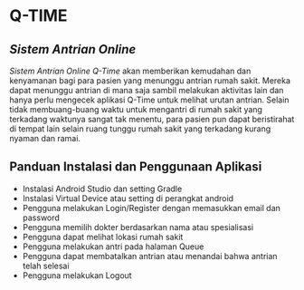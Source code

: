 # **Q-TIME**
## *Sistem Antrian Online*
*Sistem Antrian Online Q-Time* akan memberikan kemudahan dan kenyamanan bagi para pasien yang menunggu antrian rumah sakit. Mereka dapat menunggu antrian di mana saja sambil melakukan aktivitas lain dan hanya perlu mengecek aplikasi Q-Time untuk melihat urutan antrian. Selain tidak membuang-buang waktu untuk mengantri di rumah sakit yang terkadang waktunya sangat tak menentu, para pasien pun dapat beristirahat di tempat lain selain ruang tunggu rumah sakit yang terkadang kurang nyaman dan ramai.

## **Panduan Instalasi dan Penggunaan Aplikasi**
- Instalasi Android Studio dan setting Gradle
- Instalasi Virtual Device atau setting di perangkat android
- Pengguna melakukan Login/Register dengan memasukkan email dan password
- Pengguna memilih dokter berdasarkan nama atau spesialisasi
- Pengguna dapat melihat lokasi rumah sakit
- Pengguna melakukan antri pada halaman Queue
- Pengguna dapat membatalkan antrian atau menandai bahwa antrian telah selesai
- Pengguna melakukan Logout